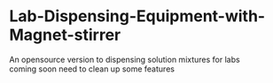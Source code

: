# Lab-Dispensing-Equipment-with-Magnet-stirrer
An opensource version to dispensing solution mixtures for labs  
coming soon need to clean up some features 
